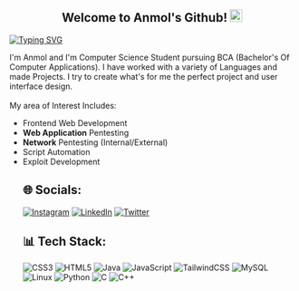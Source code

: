 <h2 align="center">
  Welcome to Anmol's Github!
  <img src="https://media.giphy.com/media/27UtynCENEhLgiAmik/giphy.gif" width="22" height="22">
  </h2>
<p>
  <a href="https://git.io/typing-svg"><img src="https://readme-typing-svg.demolab.com?font=Fira+Code&pause=900&color=A02CFD&width=435&lines=Hi!+Anmol+here;Computer+Science+Undergraduate;Programmer+and+;Penetration+Tester;Who+loves+to+;explore%2C+automate%2C+break%2C+learn+;and+hack+all+the+things!+;I+like+to+learn+by+making+projects." alt="Typing SVG" /></a>
</p>

I'm Anmol and I'm Computer Science Student pursuing BCA (Bachelor's Of Computer Applications).
I have worked with a variety of Languages and made Projects. I try to create what's for me the perfect project and user interface design. <br>
<br>My area of Interest Includes:
<ul><li>Frontend Web Development</li>
<li><b>Web Application</b> Pentesting</li>
<li><b>Network</b> Pentesting (Internal/External)</li>
<li>Script Automation</li>
<li>Exploit Development</li>


## 🌐 Socials:
[![Instagram](https://img.shields.io/badge/Instagram-%23E4405F.svg?logo=Instagram&logoColor=white)](https://instagram.com/https://www.instagram.com/anmolshahjiii/) [![LinkedIn](https://img.shields.io/badge/LinkedIn-%230077B5.svg?logo=linkedin&logoColor=white)](https://linkedin.com/in/https://www.linkedin.com/in/Anmolshah1/) [![Twitter](https://img.shields.io/badge/Twitter-%231DA1F2.svg?logo=Twitter&logoColor=white)](https://twitter.com/https://twitter.com/itsrealas)

## 📊 Tech Stack:
![CSS3](https://img.shields.io/badge/css3-%231572B6.svg?style=for-the-badge&logo=css3&logoColor=white) ![HTML5](https://img.shields.io/badge/html5-%23E34F26.svg?style=for-the-badge&logo=html5&logoColor=white) ![Java](https://img.shields.io/badge/java-%23ED8B00.svg?style=for-the-badge&logo=java&logoColor=white) ![JavaScript](https://img.shields.io/badge/javascript-%23323330.svg?style=for-the-badge&logo=javascript&logoColor=%23F7DF1E) ![TailwindCSS](https://img.shields.io/badge/tailwindcss-%2338B2AC.svg?style=for-the-badge&logo=tailwind-css&logoColor=white) ![MySQL](https://img.shields.io/badge/MySQL-00000F?style=for-the-badge&logo=mysql&logoColor=white) ![Linux](https://img.shields.io/badge/Linux-FCC624?style=for-the-badge&logo=linux&logoColor=black) ![Python](https://img.shields.io/badge/Python-3776AB?style=for-the-badge&logo=python&logoColor=white) ![C](https://img.shields.io/badge/C-00599C?style=for-the-badge&logo=c&logoColor=white) ![C++](https://img.shields.io/badge/C%2B%2B-00599C?style=for-the-badge&logo=c%2B%2B&logoColor=white)
